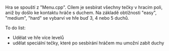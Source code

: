 Hra se spouští z "Menu.cpp". Cílem je sesbírat všechny tečky v hracím poli, aniž by došlo ke kontaktu hráče s duchem. Na základě obtížnosti "easy", "medium", "hard" se vybarví ve hře buď 3, 4 nebo 5 duchů. 

To do list:
- Udělat ve hře více levelů
- udělat speciální tečky, které po sesbírání hráčem mu umožní zabít duchy
